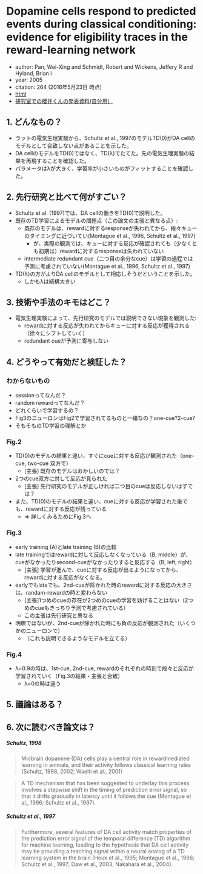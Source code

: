 # Dopamine cells respond to predicted events during classical conditioning: evidence for eligibility traces in the reward-learning network
- author: Pan, Wei-Xing and Schmidt, Robert and Wickens, Jeffery R and Hyland, Brian I
- year: 2005
- citation: 264 (2016年5月23日 時点)
- [html](http://www.jneurosci.org/content/25/26/6235.long)
- [研究室での櫻井くんの発表資料(自分用）](https://drive.google.com/file/d/0B-OHcMrFyg1zaXBTMmpiNDBXSmM/view?usp=sharing)

## 1. どんなもの？
- ラットの電気生理実験から、Schultz et al., 1997のモデルTD(0)がDA cellのモデルとして合致しない点があることを示した。 
- DA cellのモデルをTD(0)ではなく、TD(λ)でたてた。先の電気生理実験の結果を再現することを確認した。
- パラメータはλが大きく、学習率が小さいものがフィットすることを確認した。

## 2. 先行研究と比べて何がすごい？
- Schultz et al. (1997)では、DA cellの働きをTD(0)で説明した。
- 既存のTD学習によるモデルの問題点（この論文の主張と異なる点）:
  - 既存のモデルは、rewardに対するresponseが失われてから、段々キューのタイミングに近づいてい(Montague et al., 1996, Schultz et al., 1997)
    - が、実際の観測では、キューに対する反応が確認されても（少なくとも初期は）rewardに対するresponseは失われていない
  - intermediate redundant cue（二つ目の余分なcue）は学習の過程では予測に考慮されていない(Montague et al., 1996, Schultz et al., 1997)
- TD(λ)の方がよりDA cellのモデルとして相応しそうだということを示した。
  - しかもλは結構大きい

## 3. 技術や手法のキモはどこ？
- 電気生理実験によって、先行研究のモデルでは説明できない現象を観測した:
  - rewardに対する反応が失われてからキューに対する反応が獲得される（徐々にシフトしていく）
  - redundant cueが予測に寄与しない

## 4. どうやって有効だと検証した？

### わからないもの
- sessionってなんだ？
- random rewardってなんだ？
- どれくらいで学習するの？
- Fig3のニューロンはFig2で学習されてるものと一緒なの？one-cue?2-cue?
- そもそものTD学習の理解とか

### Fig.2
- TD(0)のモデルの結果と違い、すぐにcueに対する反応が観測された（one-cue, two-cue 双方で）
  - [主張] 既存のモデルはおかしいのでは？
- 2つのcue双方に対して反応が見られた
  - [主張] 先行研究のモデルが正しければ二つ目のcueは反応しないはずでは？
- また、TD(0)のモデルの結果と違い、cueに対する反応が学習された後でも、rewardに対する反応が残っている
  - => 詳しくみるためにFig.3へ

### Fig.3
- early training (A)とlate training (B)の比較
- late trainingではrewardに対して反応しなくなっている（B, middle）が、cueがなかったりsecond-cueがなかったりすると反応する（B, left, right）
  - [主張] 学習が進んで、cueに対する反応が出るようになってから、rewardに対する反応がなくなる。
- earlyでもlateでも、2nd-cueが除かれた時のrewardに対する反応の大きさは、randam-rewardの時と変わらない
  - [主張]1つめのcueの存在が2つめのcueの学習を妨げることはない（2つめのcueもきっちり予測で考慮されている）
  - この主張は先行研究と異なる
- 明瞭ではないが、2nd-cueが除かれた時にも負の反応が観測された（いくつかのニューロンで）
  - （これも説明できるようなモデルを立てる）

### Fig.4
- λ=0.9の時は、1st-cue, 2nd-cue, rewardのそれぞれの時刻で段々と反応が学習されていく（Fig.3の結果・主張と合致）
  - λ=0の時は違う

## 5. 議論はある？
## 6. 次に読むべき論文は？

##### Schultz, 1998
> Midbrain dopamine (DA) cells play a central role in rewardmediated learning in animals, and their activity follows classical learning rules (Schultz, 1998, 2002; Waelti et al., 2001) 

> A TD mechanism that has been suggested to underlay this process involves a stepwise shift in the timing of prediction error signal, so that it drifts gradually in latency until it follows the cue (Montague et al., 1996; Schultz et al., 1997).

##### Schultz et al., 1997
> Furthermore, several features of DA cell activity match properties of the prediction error signal of the temporal difference (TD) algorithm for machine learning, leading to the hypothesis that DA cell activity may be providing a teaching signal within a neural analog of a TD learning system in the brain (Houk et al., 1995; Montague et al., 1996; Schultz et al., 1997; Daw et al., 2003; Nakahara et al., 2004). 


